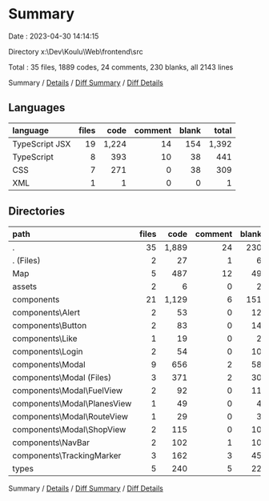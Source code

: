 # Summary

Date : 2023-04-30 14:14:15

Directory x:\\Dev\\Koulu\\Web\\frontend\\src

Total : 35 files,  1889 codes, 24 comments, 230 blanks, all 2143 lines

Summary / [Details](details.md) / [Diff Summary](diff.md) / [Diff Details](diff-details.md)

## Languages
| language | files | code | comment | blank | total |
| :--- | ---: | ---: | ---: | ---: | ---: |
| TypeScript JSX | 19 | 1,224 | 14 | 154 | 1,392 |
| TypeScript | 8 | 393 | 10 | 38 | 441 |
| CSS | 7 | 271 | 0 | 38 | 309 |
| XML | 1 | 1 | 0 | 0 | 1 |

## Directories
| path | files | code | comment | blank | total |
| :--- | ---: | ---: | ---: | ---: | ---: |
| . | 35 | 1,889 | 24 | 230 | 2,143 |
| . (Files) | 2 | 27 | 1 | 6 | 34 |
| Map | 5 | 487 | 12 | 49 | 548 |
| assets | 2 | 6 | 0 | 2 | 8 |
| components | 21 | 1,129 | 6 | 151 | 1,286 |
| components\\Alert | 2 | 53 | 0 | 12 | 65 |
| components\\Button | 2 | 83 | 0 | 14 | 97 |
| components\\Like | 1 | 19 | 0 | 2 | 21 |
| components\\Login | 2 | 54 | 0 | 10 | 64 |
| components\\Modal | 9 | 656 | 2 | 58 | 716 |
| components\\Modal (Files) | 3 | 371 | 2 | 30 | 403 |
| components\\Modal\\FuelView | 2 | 92 | 0 | 11 | 103 |
| components\\Modal\\PlanesView | 1 | 49 | 0 | 4 | 53 |
| components\\Modal\\RouteView | 1 | 29 | 0 | 3 | 32 |
| components\\Modal\\ShopView | 2 | 115 | 0 | 10 | 125 |
| components\\NavBar | 2 | 102 | 1 | 10 | 113 |
| components\\TrackingMarker | 3 | 162 | 3 | 45 | 210 |
| types | 5 | 240 | 5 | 22 | 267 |

Summary / [Details](details.md) / [Diff Summary](diff.md) / [Diff Details](diff-details.md)